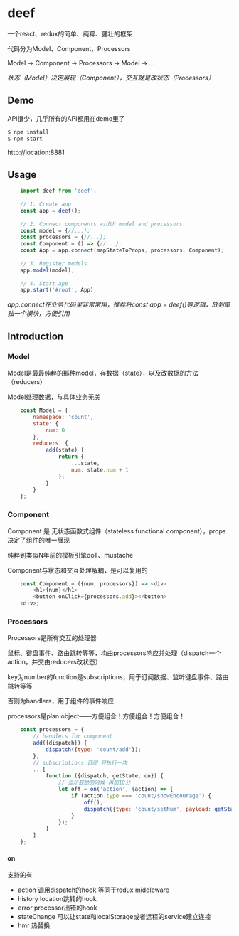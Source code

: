 # deef
一个react、redux的简单、纯粹、健壮的框架

代码分为Model、Component、Processors

Model -> Component -> Processors -> Model -> ...

*状态（Model）决定展现（Component），交互就是改状态（Processors）*

## Demo

API很少，几乎所有的API都用在demo里了

```bash
$ npm install
$ npm start
```
http://location:8881

## Usage
```js
    import deef from 'deef';
    
    // 1. Create app
    const app = deef();
    
    // 2. Connect components width model and processors
    const model = {//...};
    const processors = {//...};
    const Component = () => {//...};
    const App = app.connect(mapStateToProps, processors, Component);
    
    // 3. Register models
    app.model(model);
    
    // 4. Start app
    app.start('#root', App);
```
*app.connect在业务代码里非常常用，推荐将const app = deef()等逻辑，放到单独一个模块，方便引用*

## Introduction

### Model
Model是最最纯粹的那种model，存数据（state），以及改数据的方法（reducers）

Model处理数据，与具体业务无关

```js
    const Model = {
        namespace: 'count',
        state: {
            num: 0
        },
        reducers: {
            add(state) {
                return {
                    ...state,
                    num: state.num + 1
                };
            }
        }
    };
```

### Component
Component 是 无状态函数式组件（stateless functional component），props决定了组件的唯一展现

纯粹到类似N年前的模板引擎doT、mustache

Component与状态和交互处理解耦，是可以复用的

```js
    const Component = ({num, processors}) => <div>
        <h1>{num}</h1>
        <button onClick={processors.add}></button>
    <div>;
```

### Processors
Processors是所有交互的处理器

鼠标、键盘事件、路由跳转等等，均由processors响应并处理（dispatch一个action，并交由reducers改状态）

key为number的function是subscriptions，用于订阅数据、监听键盘事件、路由跳转等等

否则为handlers，用于组件的事件响应

processors是plan object——方便组合！方便组合！方便组合！

```js
    const processors = {
        // handlers for component
        add({dispatch}) {
            dispatch({type: 'count/add'});
        },
        // subscriptions 订阅 只执行一次
        ...[
            function ({dispatch, getState, on}) {
                // 显示鼓励的时候 再加10分
                let off = on('action', (action) => {
                    if (action.type === 'count/showEncourage') {
                        off();
                        dispatch({type: 'count/setNum', payload: getState().count.num + 10});
                    }
                });
            }
        ]
    };
```

#### on
支持的有

- action 调用dispatch的hook  等同于redux middleware
- history location跳转的hook
- error processor出错的hook
- stateChange 可以让state和localStorage或者远程的service建立连接
- hmr 热替换